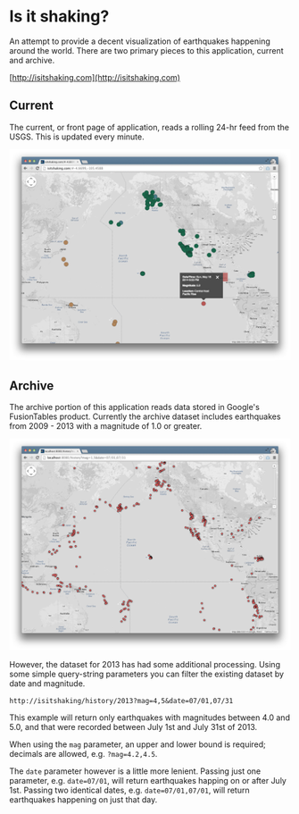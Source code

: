# Is it shaking?
An attempt to provide a decent visualization of earthquakes happening around the world. There are two primary pieces to this application, current and archive.

[http://isitshaking.com](http://isitshaking.com)

## Current
The current, or front page of application, reads a rolling 24-hr feed from the USGS. This is updated every minute.

![image](https://raw.githubusercontent.com/mattgrill/isitshaking/master/src/current.png)

## Archive
The archive portion of this application reads data stored in Google's FusionTables product. Currently the archive dataset includes earthquakes from 2009 - 2013 with a magnitude of 1.0 or greater.

![image](https://raw.githubusercontent.com/mattgrill/isitshaking/master/src/history.png)

However, the dataset for 2013 has had some additional processing. Using some simple query-string parameters you can filter the existing dataset by date and magnitude.

```
http://isitshaking/history/2013?mag=4,5&date=07/01,07/31
```

This example will return only earthquakes with magnitudes between 4.0 and 5.0, and that were recorded between July 1st and July 31st of 2013.

When using the ```mag``` parameter, an upper and lower bound is required; decimals are allowed, e.g. ```?mag=4.2,4.5```.

The ```date``` parameter however is a little more lenient. Passing just one parameter, e.g. ```date=07/01```, will return earthquakes happing on or after July 1st. Passing two identical dates,  e.g. ```date=07/01,07/01```, will return earthquakes happening on just that day.